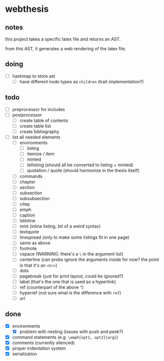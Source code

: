 # webthesis

## notes

this project takes a specific latex file and returns an AST.

from this AST, it generates a web rendering of the latex file.

## doing

- [ ] hashmap to store ast
    - [ ] have different node types as `children` (trait implementation?)

## todo

- [ ] preprocessor for includes
- [ ] postprocessor
    - [ ] create table of contents
    - [ ] create table list
    - [ ] create bibliography
- [ ] list all needed elements
    - [ ] environments
        - [ ] listing
        - [ ] itemize / item
        - [ ] minted
        - [ ] lstlisting (should all be converted to listing + minted)
        - [ ] quotation / quote (should harmonize in the thesis itself)
    - [ ] commands
    - [ ] chapter
    - [ ] section
    - [ ] subsection
    - [ ] subsubsection
    - [ ] citep
    - [ ] emph
    - [ ] caption
    - [ ] lstinline
    - [ ] mint (inline listing, bit of a weird syntax)
    - [ ] textquote
    - [ ] linespread (only to make some listings fit in one page)
    - [ ] same as above
    - [ ] footnote
    - [ ] vspace (WARNING: there's a `\` in the argument list)
    - [ ] centerline (can probs ignore the arguments inside for now? the point is that it's an `<hr>`)
    - [ ] dots
    - [ ] pagebreak (just for print layout, could be ignored?)
    - [ ] label (that's the one that is used as a hyperlink)
    - [ ] ref (counterpart of the above ^)
    - [ ] hyperref (not sure what is the difference with `ref`)
    - [ ] url

## done

- [x] environments
    - [x] problem with nesting (issues with push and peek?)
- [x] command statements (e.g. `\emph[opt1, opt2]{arg}`)
- [x] comments (currently silenced)
- [x] proper indentation system
- [x] serialization